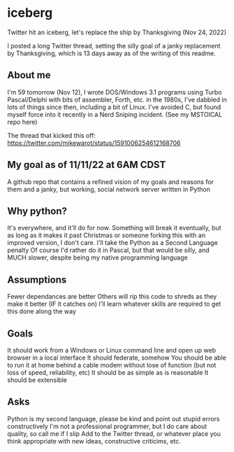 # iceberg
Twitter hit an iceberg, let's replace the ship by Thanksgiving (Nov 24, 2022)

I posted a long Twitter thread, setting the silly goal of a janky replacement by Thanksgiving, which is 13 days away as of the writing of this readme.

## About me
I'm 59 tomorrow (Nov 12), I wrote DOS/Windows 3.1 programs using Turbo Pascal/Delphi with bits of assembler, Forth, etc. in the 1980s, I've dabbled in lots of things since then, including a bit of Linux.  I've avoided C, but found myself force into it recently in a Nerd Sniping incident.  (See my MSTOICAL repo here)

The thread that kicked this off: https://twitter.com/mikewarot/status/1591006254612168706

## My goal as of 11/11/22 at 6AM CDST

  A github repo that contains a refined vision of my goals and reasons for them and a 
  janky, but working, social network server written in Python
  
##  Why python?
  It's everywhere, and it'll do for now. Something will break it eventually, but as long as it makes it past Christmas or someone forking this with an improved version, I don't care. I'll take the Python as a Second Language penalty
  Of course I'd rather do it in Pascal, but that would be silly, and MUCH slower, despite being my native programming language
  
## Assumptions
  Fewer dependances are better
  Others will rip this code to shreds as they make it better (IF it catches on)
  I'll learn whatever skills are required to get this done along the way
  
## Goals
  It should work from a Windows or Linux command line and open up web browser in a local interface
  It should federate, somehow
  You should be able to run it at home behind a cable modem without lose of function (but not loss of speed, reliability, etc)
  It should be as simple as is reasonable
  It should be extensible
  
## Asks
  Python is my second language, please be kind and point out stupid errors constructively
  I'm not a professional programmer, but I do care about quality, so call me if I slip
  Add to the Twitter thread, or whatever place you think appropriate with new ideas, constructive criticims, etc.
  
